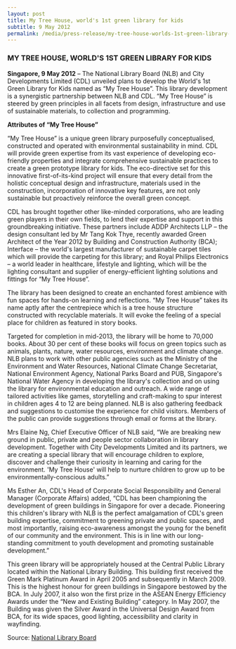 ```yaml
---
layout: post
title: My Tree House, world's 1st green library for kids
subtitle: 9 May 2012
permalink: /media/press-release/my-tree-house-worlds-1st-green-library-for-kids
---
```


### MY TREE HOUSE, WORLD'S 1ST GREEN LIBRARY FOR KIDS

**Singapore, 9 May 2012** – The National Library Board (NLB) and City Developments Limited (CDL) unveiled plans to develop the World's 1st Green Library for Kids named as “My Tree House”. This library development is a synergistic partnership between NLB and CDL. “My Tree House” is steered by green principles in all facets from design, infrastructure and use of sustainable materials, to collection and programming.

**Attributes of “My Tree House”**

“My Tree House” is a unique green library purposefully conceptualised, constructed and operated with environmental sustainability in mind. CDL will provide green expertise from its vast experience of developing eco-friendly properties and integrate comprehensive sustainable practices to create a green prototype library for kids. The eco-directive set for this innovative first-of-its-kind project will ensure that every detail from the holistic conceptual design and infrastructure, materials used in the construction, incorporation of innovative key features, are not only sustainable but proactively reinforce the overall green concept.

CDL has brought together other like-minded corporations, who are leading green players in their own fields, to lend their expertise and support in this groundbreaking initiative. These partners include ADDP Architects LLP – the design consultant led by Mr Tang Kok Thye, recently awarded Green Architect of the Year 2012 by Building and Construction Authority (BCA); Interface – the world's largest manufacturer of sustainable carpet tiles which will provide the carpeting for this library; and Royal Philips Electronics – a world leader in healthcare, lifestyle and lighting, which will be the lighting consultant and supplier of energy-efficient lighting solutions and fittings for “My Tree House”.

The library has been designed to create an enchanted forest ambience with fun spaces for hands-on learning and reflections. “My Tree House” takes its name aptly after the centrepiece which is a tree house structure constructed with recyclable materials. It will evoke the feeling of a special place for children as featured in story books.

Targeted for completion in mid-2013, the library will be home to 70,000 books. About 30 per cent of these books will focus on green topics such as animals, plants, nature, water resources, environment and climate change. NLB plans to work with other public agencies such as the Ministry of the Environment and Water Resources, National Climate Change Secretariat, National Environment Agency, National Parks Board and PUB, Singapore's National Water Agency in developing the library's collection and on using the library for environmental education and outreach. A wide range of tailored activities like games, storytelling and craft-making to spur interest in children ages 4 to 12 are being planned. NLB is also gathering feedback and suggestions to customise the experience for child visitors. Members of the public can provide suggestions through email or forms at the library.

Mrs Elaine Ng, Chief Executive Officer of NLB said, “We are breaking new ground in public, private and people sector collaboration in library development. Together with City Developments Limited and its partners, we are creating a special library that will encourage children to explore, discover and challenge their curiosity in learning and caring for the environment. 'My Tree House' will help to nurture children to grow up to be environmentally-conscious adults.”

Ms Esther An, CDL's Head of Corporate Social Responsibility and General Manager (Corporate Affairs) added, “CDL has been championing the development of green buildings in Singapore for over a decade. Pioneering this children's library with NLB is the perfect amalgamation of CDL's green building expertise, commitment to greening private and public spaces, and most importantly, raising eco-awareness amongst the young for the benefit of our community and the environment. This is in line with our long-standing commitment to youth development and promoting sustainable development.”

This green library will be appropriately housed at the Central Public Library located within the National Library Building. This building first received the Green Mark Platinum Award in April 2005 and subsequently in March 2009. This is the highest honour for green buildings in Singapore bestowed by the BCA. In July 2007, it also won the first prize in the ASEAN Energy Efficiency Awards under the “New and Existing Building” category. In May 2007, the Building was given the Silver Award in the Universal Design Award from BCA, for its wide spaces, good lighting, accessibility and clarity in wayfinding.

Source: [<a href="https://www.nlb.gov.sg/News/tabid/102/articleid/112/category/Media%20Releases/parentId/121/year/2012/Default.aspx" target="_blank">National Library Board</a>](https://www.nlb.gov.sg/News/tabid/102/articleid/112/category/Media%20Releases/parentId/121/year/2012/Default.aspx)